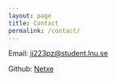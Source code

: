 ```yaml
---
layout: page
title: Contact
permalink: /contact/
---
```


Email: jj223pz@student.lnu.se

Github: [Netxe](https://github.com/Netxe)
